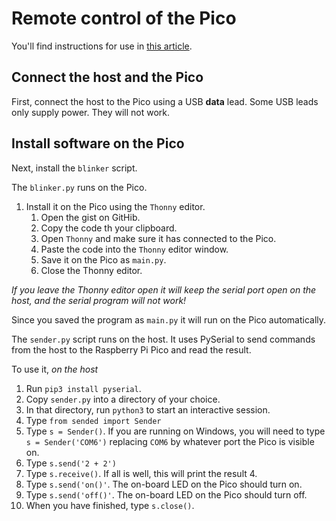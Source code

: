 #  Remote control of the Pico

You'll find instructions for use in [this article]().

## Connect the host and the Pico

First, connect the host to the Pico using a USB **data** lead. Some USB leads only supply power. They will not work.

## Install software on the Pico

Next, install the `blinker` script.

The `blinker.py` runs on the Pico.

1. Install it on the Pico using the `Thonny` editor.
    1. Open the gist on GitHib.
    1. Copy the code th your clipboard.
    1. Open `Thonny` and make sure it has connected to the Pico.
    1. Paste the code into the `Thonny` editor window.
    1. Save it on the Pico as `main.py`.
    1. Close the Thonny editor. 
   
*If you leave the Thonny editor open it will keep the serial port open on the host, and
the serial program will not work!*

Since you saved the program as `main.py` it will run on the Pico automatically.

The `sender.py` script runs on the host.
It uses PySerial to send commands from the host to the Raspberry Pi Pico and 
read the result.

To use it, *on the host*

1. Run `pip3 install pyserial`.
1. Copy `sender.py` into a directory of your choice.
1. In that directory, run `python3` to start an interactive session.
1. Type `from sended import Sender`
1. Type `s = Sender()`. If you are running on Windows, you will need to type 
   `s = Sender('COM6')` replacing `COM6` by whatever port the Pico is visible on.   
1. Type `s.send('2 + 2')`
1. Type `s.receive()`. If all is well, this will print the result 4.
1. Type `s.send('on()'`. The on-board LED on the Pico should turn on.
1. Type `s.send('off()'`. The on-board LED on the Pico should turn off.
1. When you have finished, type `s.close()`.




